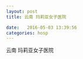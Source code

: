 ```yaml
--- 
layout: post 
title: 云南 玛莉亚女子医院

date:   2016-05-03 13:39:56 
categories: hosp 
--- 
```

   
云南 玛莉亚女子医院
